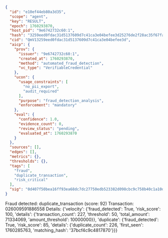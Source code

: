 ```json
{
  "id": "e10ef44eb80a3d35",
  "scope": "agent",
  "key": "RESULT",
  "epoch": 1760293870,
  "host_pid": "9e6742732c60:1",
  "hash": "3259eed0fdac31d5137609d7c41ca3e04befee3d25276de2f28ac35f67fa23da",
  "cid": "QmV13259eed0fdac31d5137609d7c41ca3e04befee3d",
  "aicp": {
    "prov": {
      "issuer": "9e6742732c60:1",
      "created_at": 1760293870,
      "method": "automated_fraud_detection",
      "vc_type": "VerifiableCredential"
    },
    "ucon": {
      "usage_constraints": [
        "no_pii_export",
        "audit_required"
      ],
      "purpose": "fraud_detection_analysis",
      "enforcement": "mandatory"
    },
    "eval": {
      "confidence": 1.0,
      "evidence_count": 0,
      "review_status": "pending",
      "evaluated_at": 1760293870
    }
  },
  "sources": [],
  "edges": [],
  "metrics": {},
  "thresholds": {},
  "tags": [
    "fraud",
    "duplicate_transaction",
    "risk_critical"
  ],
  "sig": "0d407f50bea16ff93ea68dc7dc27750edb523382d098cbc9c758b40c1a10d2c1"
}
```

Fraud detected: duplicate_transaction (score: 92)
Transaction: 026009591886558
Details: {'velocity': {'fraud_detected': True, 'risk_score': 100, 'details': {'transaction_count': 227, 'threshold': 50, 'total_amount': 71334069, 'amount_threshold': 10000000}}, 'duplicate': {'fraud_detected': True, 'risk_score': 85, 'details': {'duplicate_count': 226, 'first_seen': 1760285763, 'matching_hash': '37bcf4c9c4817870'}}}